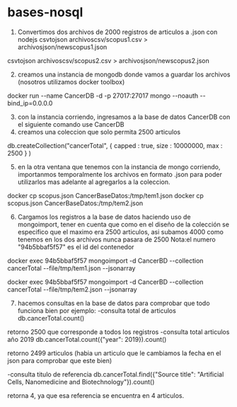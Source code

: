 # bases-nosql
1) Convertimos dos archivos de 2000 registros de articulos a .json con nodejs
csvtojson archivoscsv/scopus1.csv > archivosjson/newscopus1.json

csvtojson archivoscsv/scopus2.csv > archivosjson/newscopus2.json

2) creamos una instancia de mongodb donde vamos a guardar los archivos (nosotros utilizamos docker toolbox)

docker run --name CancerDB -d -p 27017:27017 mongo --noauth --bind_ip=0.0.0.0

3) con la instancia corriendo, ingresamos a la base de datos CancerDB con el siguiente comando
use CancerDB
4) creamos una coleccion que solo permita 2500 articulos

db.createCollection("cancerTotal", { capped : true, size : 10000000, max : 2500 } )


5) en la otra ventana que tenemos con la instancia de mongo corriendo, importanmos temporalmente los archivos en formato
.json para poder utilizarlos mas adelante al agregarlos a la coleccion.

docker cp scopus.json CancerBaseDatos:/tmp/tem1.json
docker cp scopus.json CancerBaseDatos:/tmp/tem2.json

6) Cargamos los registros a la base de datos haciendo uso de mongoimport, tener en cuenta que como en el diseño de la colección
se especifico que el maximo era 2500 articulos, asi subamos 4000 como tenemos en los dos archivos nunca pasara de 2500
Nota:el numero "94b5bbaf5f57" es el id del contenedor

docker exec 94b5bbaf5f57 mongoimport -d CancerBD --collection cancerTotal
 --file/tmp/tem1.json --jsonarray

docker exec 94b5bbaf5f57 mongoimport -d CancerBD --collection cancerTotal
 --file/tmp/tem2.json --jsonarray

7) hacemos consultas en la base de datos para comprobar que todo funciona bien por ejemplo:
-consulta total de articulos
db.cancerTotal.count()

retorno 2500 que corresponde a todos los registros 
-consulta total articulos año 2019
db.cancerTotal.count({"year": 2019}).count()

retorno 2499 articulos (habia un articulo que le cambiamos la fecha en el json para comprobar que este bien)

-consulta titulo de referencia 
db.cancerTotal.find({"Source title": "Artificial Cells, Nanomedicine and Biotechnology"}).count()

retorna 4, ya que esa referencia se encuentra en 4 articulos.
